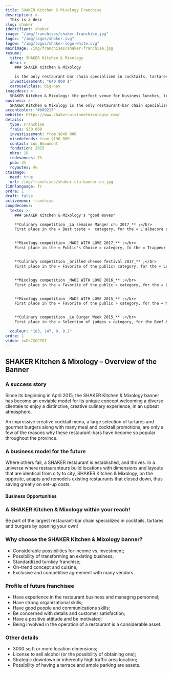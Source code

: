 ```yaml
---
title: SHAKER Kitchen & Mixology Franchise
description: >-
  This is a desc
slug: shaker
identifiant: shaker
image: "/img/franchises/shaker-franchise.jpg"
logoc: "/img/logos/shaker.svg"
logow: "/img/logos/shaker-logo-white.svg"
mainimage: /img/franchises/shaker-franchise.jpg
resume:
  titre: SHAKER Kitchen & Mixology
  desc: >-
    ### SHAKER Kitchen & Mixology 

    is the only restaurant-bar chain specialized in cocktails, tartares and gourmet burgers. Its chic industrial décor welcomes customers of all ages, from lunch to late nights, to "Live the SHAKER experience", and enjoy great weekly promotions. 
  investissement: "640 000 $"
  carouselclass: big-nav
imagedesc: >-
  SHAKER Kitchen & Mixology: the perfect venue for business lunches, trendy dinners or a night out.  
business: >-
  SHAKER Kitchen & Mixology is the only restaurant-bar chain specialized in cocktails, tartares and gourmet burgers. Its chic industrial décor welcomes customers of all ages, from lunch to late nights, to "Live the SHAKER experience", and enjoy great weekly promotions.
accentcolor: "#b89217"
website: https://www.shakercuisineetmixologie.com/
details:
  type: Franchise
  frais: $30 000
  investissement: from $640 000 
  misedefonds: from $190 000
  contact: Luc Beaumont
  fondation: 2015
  nbre: 10
  redevances: 7%
  pub: 3%
  royautes: 4%
ctaimage: 
  need: true
  url: /img/franchises/shaker-cta-banner-en.jpg
i18nlanguage: fr
ordre: 1
draft: false
activemenu: franchise
coupdecoeur: 
  texte: >-
    ### SHAKER Kitchen & Mixology's "good moves"

    **Culinary competition _La semaine Manger cru 2017_** ;</br>
    First place in the « Best taste »  category, for the « L'albacore asiatique »  tartare


    **Mixology competition _MADE WITH LOVE 2017_** ;</br>
    First place in the « Public's Choice » category, fo the « Trappeur » cocktail


    **Culinary competition _Grilled cheese festival 2017_** ;</br>
    First place in the « Favorite of the public» category, for the « Le P'TIT BAVEUX »  grilled cheese


    **Mixology competition _MADE WITH LOVE 2016_** ;</br>
    First place in the « Favorite of the public » category, for the « LE SHAMAN » cocktail


    **Mixology competition _MADE WITH LOVE 2015_** ;</br>
    First place in the « Favorite of the public » category, for the « MADE WITH LOVE » cocktail


    **Culinary competition _Le Burger Week 2015_** ;</br>
    First place in the « Selection of judges » category, for the Beef & Duck burger

  couleur: "183, 147, 0, 0.2"
ordre: 1
video: zwEe7XGCTOI
---
```

## SHAKER Kitchen & Mixology – Overview of the Banner 

### A success story 

Since its beginning in April 2015, the SHAKER Kitchen & Mixology banner has become an enviable model for its unique concept welcoming a diverse clientele to enjoy a distinctive, creative culinary experience, in an upbeat atmosphere.

An impressive creative cocktail menu, a large selection of tartares and gourmet burgers along with many meal and cocktail promotions, are only a few of the reasons why these restaurant-bars have become so popular throughout the province.

### A business model for the future

Where others fail, a SHAKER restaurant is established, and thrives. In a universe where restauranteurs build locations with dimensions and layouts that are identical from city to city, SHAKER Kitchen & Mixology, on the opposite, adapts and remodels existing restaurants that closed down, thus saving greatly on set-up costs.

#### Business Opportunities

### A SHAKER Kitchen & Mixology within your reach!

Be part of the largest restaurant-bar chain specialized in cocktails, tartares and burgers by opening your own!

### Why choose the SHAKER Kitchen & Mixology banner?

- Considerable possibilities for income vs. investment;
- Possibility of transforming an existing business;
- Standardized turnkey franchise; 
- On-trend concept and cuisine;
- Exclusive and competitive agreement with many vendors.

### Profile of future franchisee 

- Have experience in the restaurant business and managing personnel; 
- Have strong organizational skills;
- Have good people and communications skills;
- Be concerned with details and customer satisfaction;
- Have a positive attitude and be motivated;
- Being involved in the operation of a restaurant is a considerable asset. 

### Other details

- 3000 sq ft or more location dimensions;
- License to sell alcohol (or the possibility of obtaining one);
- Strategic downtown or inherently high traffic area location;
- Possibility of having a terrace and ample parking are assets.
